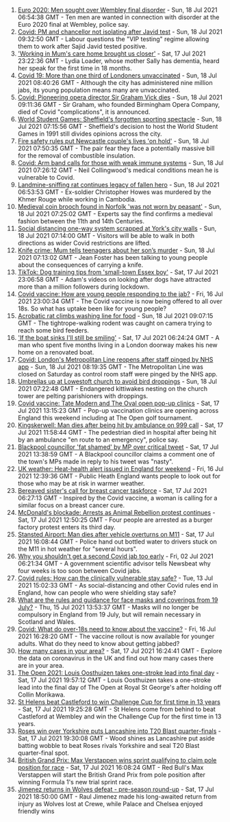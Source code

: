 1. [Euro 2020: Men sought over Wembley final disorder](https://www.bbc.co.uk/news/uk-england-london-57878364) - Sun, 18 Jul 2021 06:54:38 GMT - Ten men are wanted in connection with disorder at the Euro 2020 final at Wembley, police say.
2. [Covid: PM and chancellor not isolating after Javid test](https://www.bbc.co.uk/news/uk-57877373) - Sun, 18 Jul 2021 09:32:50 GMT - Labour questions the "VIP testing" regime allowing them to work after Sajid Javid tested positive.
3. ['Working in Mum's care home brought us closer'](https://www.bbc.co.uk/news/uk-england-bristol-57809429) - Sat, 17 Jul 2021 23:22:36 GMT - Lydia Loader, whose mother Sally has dementia, heard her speak for the first time in 18 months.
4. [Covid 19: More than one third of Londoners unvaccinated](https://www.bbc.co.uk/news/uk-england-london-57874402) - Sun, 18 Jul 2021 08:40:26 GMT - Although the city has administered nine million jabs, its young population means many are unvaccinated.
5. [Covid: Pioneering opera director Sir Graham Vick dies](https://www.bbc.co.uk/news/uk-england-birmingham-57879207) - Sun, 18 Jul 2021 09:11:36 GMT - Sir Graham, who founded Birmingham Opera Company, died of Covid "complications", it is announced.
6. [World Student Games: Sheffield's forgotten sporting spectacle](https://www.bbc.co.uk/news/uk-england-south-yorkshire-57837682) - Sun, 18 Jul 2021 07:15:56 GMT - Sheffield's decision to host the World Student Games in 1991 still divides opinions across the city.
7. [Fire safety rules put Newcastle couple's lives 'on hold'](https://www.bbc.co.uk/news/uk-england-tyne-57865005) - Sun, 18 Jul 2021 07:50:35 GMT - The pair fear they face a potentially massive bill for the removal of combustible insulation.
8. [Covid: Arm band calls for those with weak immune systems](https://www.bbc.co.uk/news/uk-england-stoke-staffordshire-57862881) - Sun, 18 Jul 2021 07:26:12 GMT - Neil Collingwood's medical conditions mean he is vulnerable to Covid.
9. [Landmine-sniffing rat continues legacy of fallen hero](https://www.bbc.co.uk/news/uk-england-somerset-57866990) - Sun, 18 Jul 2021 06:53:53 GMT - Ex-soldier Christopher Howes was murdered by the Khmer Rouge while working in Cambodia.
10. [Medieval coin brooch found in Norfolk 'was not worn by peasant'](https://www.bbc.co.uk/news/uk-england-norfolk-57664935) - Sun, 18 Jul 2021 07:25:02 GMT - Experts say the find confirms a medieval fashion between the 11th and 14th Centuries.
11. [Social distancing one-way system scrapped at York's city walls](https://www.bbc.co.uk/news/uk-england-york-north-yorkshire-57874680) - Sun, 18 Jul 2021 07:14:00 GMT - Visitors will be able to walk in both directions as wider Covid restrictions are lifted.
12. [Knife crime: Mum tells teenagers about her son’s murder](https://www.bbc.co.uk/news/uk-england-london-57863749) - Sun, 18 Jul 2021 07:13:02 GMT - Jean Foster has been talking to young people about the consequences of carrying a knife.
13. [TikTok: Dog training tips from 'small-town Essex boy'](https://www.bbc.co.uk/news/uk-england-essex-57841659) - Sat, 17 Jul 2021 23:06:58 GMT - Adam's videos on looking after dogs have attracted more than a million followers during lockdown.
14. [Covid vaccine: How are young people responding to the jab?](https://www.bbc.co.uk/news/uk-england-london-57845115) - Fri, 16 Jul 2021 23:00:34 GMT - The Covid vaccine is now being offered to all over 18s. So what has uptake been like for young people?
15. [Acrobatic rat climbs washing line for food](https://www.bbc.co.uk/news/uk-england-norfolk-57826515) - Sun, 18 Jul 2021 09:07:15 GMT - The tightrope-walking rodent was caught on camera trying to reach some bird feeders.
16. ['If the boat sinks I'll still be smiling'](https://www.bbc.co.uk/news/uk-england-leicestershire-57806055) - Sat, 17 Jul 2021 06:24:24 GMT - A man who spent five months living in a London doorway makes his new home on a renovated boat.
17. [Covid: London's Metropolitan Line reopens after staff pinged by NHS app](https://www.bbc.co.uk/news/uk-england-london-57878908) - Sun, 18 Jul 2021 08:19:35 GMT - The Metropolitan Line was closed on Saturday as control room staff were pinged by the NHS app.
18. [Umbrellas up at Lowestoft church to avoid bird droppings](https://www.bbc.co.uk/news/uk-england-suffolk-57862078) - Sun, 18 Jul 2021 07:22:48 GMT - Endangered kittiwakes nesting on the church tower are pelting parishioners with droppings.
19. [Covid vaccine: Tate Modern and The Oval open pop-up clinics](https://www.bbc.co.uk/news/uk-england-57873024) - Sat, 17 Jul 2021 13:15:23 GMT - Pop-up vaccination clinics are opening across England this weekend including at The Open golf tournament.
20. [Kingskerwell: Man dies after being hit by ambulance on 999 call](https://www.bbc.co.uk/news/uk-england-devon-57873346) - Sat, 17 Jul 2021 11:58:44 GMT - The pedestrian died in hospital after being hit by an ambulance "en route to an emergency", police say.
21. [Blackpool councillor 'fat shamed' by MP over critical tweet](https://www.bbc.co.uk/news/uk-england-lancashire-57873811) - Sat, 17 Jul 2021 13:38:59 GMT - A Blackpool councillor claims a comment one of the town's MPs made in reply to his tweet was "nasty".
22. [UK weather: Heat-health alert issued in England for weekend](https://www.bbc.co.uk/news/uk-57858950) - Fri, 16 Jul 2021 12:39:36 GMT - Public Heath England wants people to look out for those who may be at risk in warmer weather.
23. [Bereaved sister's call for breast cancer taskforce](https://www.bbc.co.uk/news/uk-england-birmingham-57855412) - Sat, 17 Jul 2021 06:27:13 GMT - Inspired by the Covid vaccine, a woman is calling for a similar focus on a breast cancer cure.
24. [McDonald's blockade: Arrests as Animal Rebellion protest continues](https://www.bbc.co.uk/news/uk-england-humber-57860942) - Sat, 17 Jul 2021 12:50:25 GMT - Four people are arrested as a burger factory protest enters its third day.
25. [Stansted Airport: Man dies after vehicle overturns on M11](https://www.bbc.co.uk/news/uk-england-essex-57874122) - Sat, 17 Jul 2021 16:08:44 GMT - Police hand out bottled water to drivers stuck on the M11 in hot weather for "several hours".
26. [Why you shouldn't get a second Covid jab too early](https://www.bbc.co.uk/news/newsbeat-57682233) - Fri, 02 Jul 2021 06:21:34 GMT - A government scientific advisor tells Newsbeat why four weeks is too soon between Covid jabs.
27. [Covid rules: How can the clinically vulnerable stay safe?](https://www.bbc.co.uk/news/health-51997151) - Tue, 13 Jul 2021 15:02:33 GMT - As social-distancing and other Covid rules end in England, how can people who were shielding stay safe?
28. [What are the rules and guidance for face masks and coverings from 19 July?](https://www.bbc.co.uk/news/health-51205344) - Thu, 15 Jul 2021 13:53:37 GMT - Masks will no longer be compulsory in England from 19 July, but will remain necessary in Scotland and Wales.
29. [Covid: What do over-18s need to know about the vaccine?](https://www.bbc.co.uk/news/health-57273875) - Fri, 16 Jul 2021 16:28:20 GMT - The vaccine rollout is now available for younger adults. What do they need to know about getting jabbed?
30. [How many cases in your area?](https://www.bbc.co.uk/news/uk-51768274) - Sat, 17 Jul 2021 16:24:41 GMT - Explore the data on coronavirus in the UK and find out how many cases there are in your area.
31. [The Open 2021: Louis Oosthuizen takes one-stroke lead into final day](https://www.bbc.co.uk/sport/golf/57876628) - Sat, 17 Jul 2021 19:57:12 GMT - Louis Oosthuizen takes a one-stroke lead into the final day of The Open at Royal St George's after holding off Collin Morikawa.
32. [St Helens beat Castleford to win Challenge Cup for first time in 13 years](https://www.bbc.co.uk/sport/rugby-league/57828390) - Sat, 17 Jul 2021 19:25:28 GMT - St Helens come from behind to beat Castleford at Wembley and win the Challenge Cup for the first time in 13 years.
33. [Roses win over Yorkshire puts Lancashire into T20 Blast quarter-finals](https://www.bbc.co.uk/sport/cricket/57876558) - Sat, 17 Jul 2021 19:30:08 GMT - Wood shines as Lancashire put aside batting wobble to beat Roses rivals Yorkshire and seal T20 Blast quarter-final spot.
34. [British Grand Prix: Max Verstappen wins sprint qualifying to claim pole position for race](https://www.bbc.co.uk/sport/formula1/57875745) - Sat, 17 Jul 2021 16:08:24 GMT - Red Bull's Max Verstappen will start the British Grand Prix from pole position after winning Formula 1's new trial sprint race.
35. [Jimenez returns in Wolves defeat - pre-season round-up](https://www.bbc.co.uk/sport/football/57869739) - Sat, 17 Jul 2021 18:50:00 GMT - Raul Jimenez made his long-awaited return from injury as Wolves lost at Crewe, while Palace and Chelsea enjoyed friendly wins
